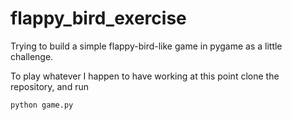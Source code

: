 # flappy_bird_exercise
Trying to build a simple flappy-bird-like game in pygame as a little challenge.

To play whatever I happen to have working at this point clone the repository, and run

```
python game.py
```
